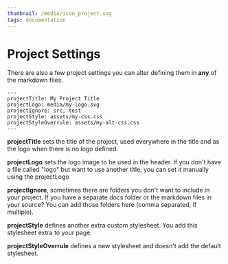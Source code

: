 ```yaml
---
thumbnail: /media/icon_project.svg
tags: documentation
---
```


# Project Settings

There are also a few project settings you can alter defining them in **any** of the markdown files.

```
---
projectTitle: My Project Title
projectLogo: media/my-logo.svg
projectIgnore: src, test
projectStyle: assets/my-css.css
projectStyleOverrule: assets/my-alt-css.css
---
```

**projectTitle** sets the title of the project, used everywhere in the title and as the logo when there is no logo defined.

**projectLogo** sets the logo image to be used in the header. If you don't have a file called "logo" but want to use another title, you can set it manually using the projectLogo

**projectIgnore**, sometimes there are folders you don't want to include in your project. If you have a separate docs folder or the markdown files in your source? You can add those folders here (comma separated, if multiple).

**projectStyle** defines another extra custom stylesheet. You add this stylesheet extra to your page.

**projectStyleOverrule** defines a new stylesheet and doesn't add the default stylesheet.
